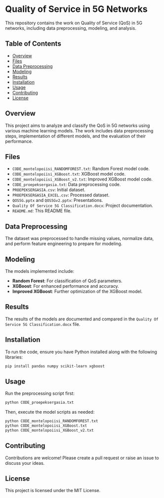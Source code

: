 
# Quality of Service in 5G Networks

This repository contains the work on Quality of Service (QoS) in 5G networks, including data preprocessing, modeling, and analysis.

## Table of Contents
- [Overview](#overview)
- [Files](#files)
- [Data Preprocessing](#data-preprocessing)
- [Modeling](#modeling)
- [Results](#results)
- [Installation](#installation)
- [Usage](#usage)
- [Contributing](#contributing)
- [License](#license)

## Overview
This project aims to analyze and classify the QoS in 5G networks using various machine learning models. The work includes data preprocessing steps, implementation of different models, and the evaluation of their performance.

## Files
- `CODE_montelopoiisi_RANDOMFOREST.txt`: Random Forest model code.
- `CODE_montelopoiisi_XGBoost.txt`: XGBoost model code.
- `CODE_montelopoiisi_XGBoost_v2.txt`: Improved XGBoost model code.
- `CODE_proepeksergasia.txt`: Data preprocessing code.
- `PROEPEKSERGASIA.csv`: Initial dataset.
- `PROEPEKSERGASIA_EXCEL.csv`: Processed dataset.
- `QOS5G.pptx` and `QOS5Gv2.pptx`: Presentations.
- `Quality Of Service 5G Classification.docx`: Project documentation.
- `README.md`: This README file.

## Data Preprocessing
The dataset was preprocessed to handle missing values, normalize data, and perform feature engineering to prepare for modeling.

## Modeling
The models implemented include:
- **Random Forest**: For classification of QoS parameters.
- **XGBoost**: For enhanced performance and accuracy.
- **Improved XGBoost**: Further optimization of the XGBoost model.

## Results
The results of the models are documented and compared in the `Quality Of Service 5G Classification.docx` file.

## Installation
To run the code, ensure you have Python installed along with the following libraries:
```bash
pip install pandas numpy scikit-learn xgboost
```

## Usage
Run the preprocessing script first:
```bash
python CODE_proepeksergasia.txt
```
Then, execute the model scripts as needed:
```bash
python CODE_montelopoiisi_RANDOMFOREST.txt
python CODE_montelopoiisi_XGBoost.txt
python CODE_montelopoiisi_XGBoost_v2.txt
```

## Contributing
Contributions are welcome! Please create a pull request or raise an issue to discuss your ideas.

## License
This project is licensed under the MIT License.

